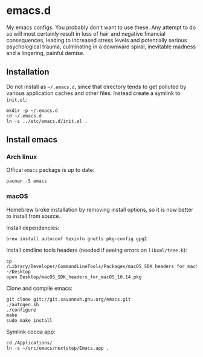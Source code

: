 # emacs.d

My emacs configs. You probably don't want to use these. Any attempt to
do so will most certainly result in loss of hair and negative financial
consequences, leading to increased stress levels and potentially
serious psychological trauma, culminating in a downward spiral,
inevitable madness and a lingering, painful demise.

## Installation

Do not install as `~/.emacs.d`, since that directory tends to get
polluted by various application caches and other files. Instead create
a symlink to `init.el`:

```
mkdir -p ~/.emacs.d
cd ~/.emacs.d
ln -s ../etc/emacs.d/init.el .
```

## Install emacs

### Arch linux

Offical `emacs` package is up to date:

```
pacman -S emacs
```

### macOS

Homebrew broke installation by removing install options, so it is now
better to install from source.

Install dependencies:

```
brew install autoconf texinfo gnutls pkg-config gpg2
```

Install cmdline tools headers (needed if seeing errors on `libxml/tree.h`):

```
cp /Library/Developer/CommandLineTools/Packages/macOS_SDK_headers_for_macOS_10.14.pkg ~/Desktop
open Desktop/macOS_SDK_headers_for_macOS_10.14.pkg
```

Clone and compile emacs:

```
git clone git://git.savannah.gnu.org/emacs.git
./autogen.sh
./configure
make
sudo make install
```

Symlink cocoa app:

```
cd /Applications/
ln -s ~/src/emacs/nextstep/Emacs.app .
```
